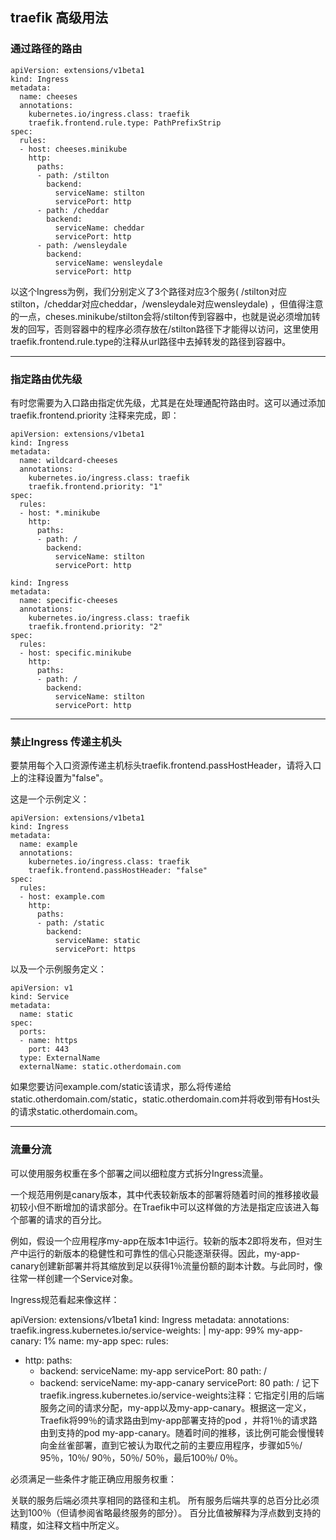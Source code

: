 
## traefik 高级用法

### 通过路径的路由

```
apiVersion: extensions/v1beta1
kind: Ingress
metadata:
  name: cheeses
  annotations:
    kubernetes.io/ingress.class: traefik
    traefik.frontend.rule.type: PathPrefixStrip
spec:
  rules:
  - host: cheeses.minikube
    http:
      paths:
      - path: /stilton
        backend:
          serviceName: stilton
          servicePort: http
      - path: /cheddar
        backend:
          serviceName: cheddar
          servicePort: http
      - path: /wensleydale
        backend:
          serviceName: wensleydale
          servicePort: http
```

以这个Ingress为例，我们分别定义了3个路径对应3个服务( /stilton对应stilton，/cheddar对应cheddar，/wensleydale对应wensleydale) ，但值得注意的一点，cheses.minikube/stilton会将/stilton传到容器中，也就是说必须增加转发的回写，否则容器中的程序必须存放在/stilton路径下才能得以访问，这里使用traefik.frontend.rule.type的注释从url路径中去掉转发的路径到容器中。

---

### 指定路由优先级

有时您需要为入口路由指定优先级，尤其是在处理通配符路由时。这可以通过添加 traefik.frontend.priority 注释来完成，即：

```
apiVersion: extensions/v1beta1
kind: Ingress
metadata:
  name: wildcard-cheeses
  annotations:
    kubernetes.io/ingress.class: traefik
    traefik.frontend.priority: "1"
spec:
  rules:
  - host: *.minikube
    http:
      paths:
      - path: /
        backend:
          serviceName: stilton
          servicePort: http

kind: Ingress
metadata:
  name: specific-cheeses
  annotations:
    kubernetes.io/ingress.class: traefik
    traefik.frontend.priority: "2"
spec:
  rules:
  - host: specific.minikube
    http:
      paths:
      - path: /
        backend:
          serviceName: stilton
          servicePort: http
```
---

### 禁止Ingress 传递主机头

要禁用每个入口资源传递主机标头traefik.frontend.passHostHeader，请将入口上的注释设置为"false"。

这是一个示例定义：

```
apiVersion: extensions/v1beta1
kind: Ingress
metadata:
  name: example
  annotations:
    kubernetes.io/ingress.class: traefik
    traefik.frontend.passHostHeader: "false"
spec:
  rules:
  - host: example.com
    http:
      paths:
      - path: /static
        backend:
          serviceName: static
          servicePort: https
```

以及一个示例服务定义：

```
apiVersion: v1
kind: Service
metadata:
  name: static
spec:
  ports:
  - name: https
    port: 443
  type: ExternalName
  externalName: static.otherdomain.com
```
如果您要访问example.com/static该请求，那么将传递给static.otherdomain.com/static，static.otherdomain.com并将收到带有Host头的请求static.otherdomain.com。

----

### 流量分流


可以使用服务权重在多个部署之间以细粒度方式拆分Ingress流量。

一个规范用例是canary版本，其中代表较新版本的部署将随着时间的推移接收最初较小但不断增加的请求部分。在Traefik中可以这样做的方法是指定应该进入每个部署的请求的百分比。

例如，假设一个应用程序my-app在版本1中运行。较新的版本2即将发布，但对生产中运行的新版本的稳健性和可靠性的信心只能逐渐获得。因此，my-app-canary创建新部署并将其缩放到足以获得1％流量份额的副本计数。与此同时，像往常一样创建一个Service对象。

Ingress规范看起来像这样：


apiVersion: extensions/v1beta1
kind: Ingress
metadata:
  annotations:
    traefik.ingress.kubernetes.io/service-weights: |
      my-app: 99%
      my-app-canary: 1%
  name: my-app
spec:
  rules:
  - http:
      paths:
      - backend:
          serviceName: my-app
          servicePort: 80
        path: /
      - backend:
          serviceName: my-app-canary
          servicePort: 80
        path: /
记下traefik.ingress.kubernetes.io/service-weights注释：它指定引用的后端服务之间的请求分配，my-app以及my-app-canary。根据这一定义，Traefik将99％的请求路由到my-app部署支持的pod ，并将1％的请求路由到支持的pod my-app-canary。随着时间的推移，该比例可能会慢慢转向金丝雀部署，直到它被认为取代之前的主要应用程序，步骤如5％/ 95％，10％/ 90％，50％/ 50％，最后100％/ 0％。

必须满足一些条件才能正确应用服务权重：

关联的服务后端必须共享相同的路径和主机。
所有服务后端共享的总百分比必须达到100％（但请参阅省略最终服务的部分）。
百分比值被解释为浮点数到支持的精度，如注释文档中所定义。